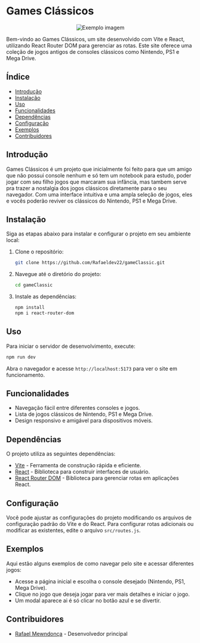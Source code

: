 # Games Clássicos

<p align="center">
  <img src="https://i.ibb.co/JKbqDyn/img-postage-1.png" alt="Exemplo imagem">
</p>

Bem-vindo ao Games Clássicos, um site desenvolvido com Vite e React, utilizando React Router DOM para gerenciar as rotas. Este site oferece uma coleção de jogos antigos de consoles clássicos como Nintendo, PS1 e Mega Drive.

## Índice

- [Introdução](#introdução)
- [Instalação](#instalação)
- [Uso](#uso)
- [Funcionalidades](#funcionalidades)
- [Dependências](#dependências)
- [Configuração](#configuração)
- [Exemplos](#exemplos)
- [Contribuidores](#contribuidores)

## Introdução

Games Clássicos é um projeto que inicialmente foi feito para que um amigo que não possui console nenhum e só tem um notebook para estudo, poder jogar com seu filho jogos que marcaram sua infância, mas tambem serve pra trazer a nostalgia dos jogos clássicos diretamente para o seu navegador. Com uma interface intuitiva e uma ampla seleção de jogos, eles e vocês poderão reviver os clássicos do Nintendo, PS1 e Mega Drive.

## Instalação

Siga as etapas abaixo para instalar e configurar o projeto em seu ambiente local:

1. Clone o repositório:
    ```sh
    git clone https://github.com/Rafaeldev22/gameClassic.git
    ```
2. Navegue até o diretório do projeto:
    ```sh
    cd gameClassic
    ```
3. Instale as dependências:
    ```sh
    npm install
    npm i react-router-dom
    ```

## Uso

Para iniciar o servidor de desenvolvimento, execute:
```sh
npm run dev
```
Abra o navegador e acesse `http://localhost:5173` para ver o site em funcionamento.

## Funcionalidades
- Navegação fácil entre diferentes consoles e jogos.
- Lista de jogos clássicos de Nintendo, PS1 e Mega Drive.
- Design responsivo e amigável para dispositivos móveis.

## Dependências
O projeto utiliza as seguintes dependências:

- [Vite](https://vitejs.dev/) - Ferramenta de construção rápida e eficiente.
- [React](https://reactjs.org/) - Biblioteca para construir interfaces de usuário.
- [React Router DOM](https://reactrouter.com/) - Biblioteca para gerenciar rotas em aplicações React.

## Configuração
Você pode ajustar as configurações do projeto modificando os arquivos de configuração padrão do Vite e do React. Para configurar rotas adicionais ou modificar as existentes, edite o arquivo `src/routes.js`.

## Exemplos
Aqui estão alguns exemplos de como navegar pelo site e acessar diferentes jogos:

- Acesse a página inicial e escolha o console desejado (Nintendo, PS1, Mega Drive).
- Clique no jogo que deseja jogar para ver mais detalhes e iniciar o jogo.
- Um modal aparece ai é só clicar no botão azul e se divertir.

## Contribuidores
- [Rafael Mewndonça](https://github.com/Rafaeldev22) - Desenvolvedor principal

